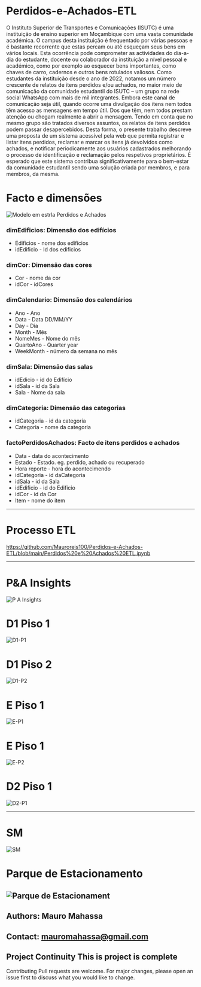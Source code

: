 # Perdidos-e-Achados-ETL

O Instituto Superior de Transportes e Comunicações (ISUTC) é uma instituição de ensino superior em Moçambique com uma vasta comunidade académica. O campus desta instituição é frequentado por várias pessoas e é bastante recorrente que estas percam ou até esqueçam seus bens em vários locais. Esta ocorrência pode comprometer as actividades do dia-a-dia do estudante, docente ou colaborador da instituição a nível pessoal e académico, como por exemplo ao esquecer bens importantes, como chaves de carro, cadernos e outros bens rotulados valiosos. Como estudantes da instituição desde o ano de 2022, notamos um número crescente de relatos de itens perdidos e/ou achados, no maior meio de comunicação da comunidade estudantil do ISUTC – um grupo na rede social WhatsApp com mais de mil integrantes. Embora este canal de comunicação seja útil, quando ocorre uma divulgação dos itens nem todos têm acesso as mensagens em tempo útil. Dos que têm, nem todos prestam atenção ou chegam realmente a abrir a mensagem. Tendo em conta que no mesmo grupo são tratados diversos assuntos, os relatos de itens perdidos podem passar desapercebidos. Desta forma, o presente trabalho descreve uma proposta de um sistema acessível pela web que permita registrar e listar itens perdidos, reclamar e marcar os itens já devolvidos como achados, e notificar periodicamente aos usuários cadastrados melhorando o processo de identificação e reclamação pelos respetivos proprietários. É esperado que este sistema contribua significativamente para o bem-estar da comunidade estudantil sendo uma solução criada por membros, e para membros, da mesma.


# Facto e dimensões
![Modelo em estrla Perdidos e Achados](https://github.com/user-attachments/assets/9ffcea83-585e-4c87-9414-d17790a6bc62)

### dimEdificios: Dimensão dos edifícios
* Edificios - nome dos edifícios
* idEdificio - Id dos edificios


### dimCor: Dimensão das cores
* Cor - nome da cor
* idCor - idCores


### dimCalendario: Dimensão dos calendários
* Ano - Ano
* Data - Data DD/MM/YY
* Day - Dia 
* Month - Mês
* NomeMes - Nome do mês
* QuartoAno - Quarter year
* WeekMonth - número da semana no mês


### dimSala: Dimensão das salas
* idEdicio - id do Edifício
* idSala - id da Sala
* Sala - Nome da sala


### dimCategoria: Dimensão das categorias
* idCategoria - id da categoria
* Categoria - nome da categoria


### factoPerdidosAchados: Facto de itens perdidos e achados
* Data - data do acontecimento
* Estado - Estado. eg. perdido, achado ou recuperado
* Hora reporte - hora do acontecimendo
* idCategoria - id daCategoria
* idSala - id da Sala
* idEdificio - id do Edificio
* idCor - id da Cor
* Item - nome do item
---
# Processo ETL
https://github.com/Mauroreis100/Perdidos-e-Achados-ETL/blob/main/Perdidos%20e%20Achados%20ETL.ipynb

---
# P&A Insights
![P A Insights](https://github.com/user-attachments/assets/2fc78f5e-594c-431c-82f7-0eb933fecdf7)

# D1 Piso 1
![D1-P1](https://github.com/user-attachments/assets/d41f507f-97a1-4605-ba02-3829f9a3757e)

# D1 Piso 2
![D1-P2](https://github.com/user-attachments/assets/2efda07c-4457-4d9c-828c-4f5618ccb0eb)

# E Piso 1
![E-P1](https://github.com/user-attachments/assets/d459d96d-b95e-4c4c-a90b-5b3b578c81dd)

# E Piso 1
![E-P2](https://github.com/user-attachments/assets/de1413d1-c141-425d-944e-457a66a383cb)

# D2 Piso 1
![D2-P1](https://github.com/user-attachments/assets/dac25bcb-0295-41d3-8008-3b92a8d1118f)

---


# SM
![SM](https://github.com/user-attachments/assets/eff66eee-c8fe-44ee-bcfe-7db59ecc6b0e)

# Parque de Estacionamento
![Parque de Estacionament](https://github.com/user-attachments/assets/4f89117c-5e60-41aa-aec1-fe9caae22f1a)
----
Authors: Mauro Mahassa
---
Contact: mauromahassa@gmail.com
---
Project Continuity
This is project is complete
---
Contributing
Pull requests are welcome. For major changes, please open an issue first to discuss what you would like to change.
